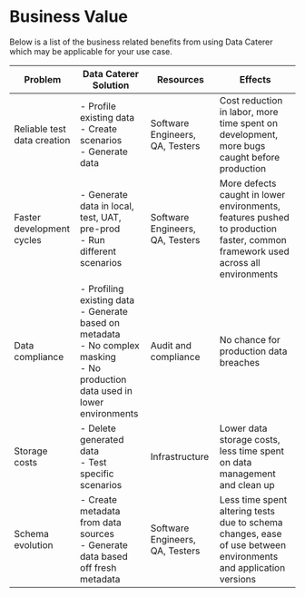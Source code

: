 # Business Value

Below is a list of the business related benefits from using Data Caterer which may be applicable for your use case.

| Problem                     | Data Caterer Solution                                                                                                                | Resources                       | Effects                                                                                                                        |
|-----------------------------|--------------------------------------------------------------------------------------------------------------------------------------|---------------------------------|--------------------------------------------------------------------------------------------------------------------------------|
| Reliable test data creation | - Profile existing data<br>- Create scenarios<br>- Generate data                                                                     | Software Engineers, QA, Testers | Cost reduction in labor, more time spent on development, more bugs caught before production                                    |
| Faster development cycles   | - Generate data in local, test, UAT, pre-prod<br>- Run different scenarios                                                           | Software Engineers, QA, Testers | More defects caught in lower environments, features pushed to production faster, common framework used across all environments |
| Data compliance             | - Profiling existing data<br>- Generate based on metadata<br>- No complex masking<br>- No production data used in lower environments | Audit and compliance            | No chance for production data breaches                                                                                         |
| Storage costs               | - Delete generated data<br>- Test specific scenarios                                                                                 | Infrastructure                  | Lower data storage costs, less time spent on data management and clean up                                                      |
| Schema evolution            | - Create metadata from data sources<br>- Generate data based off fresh metadata                                                      | Software Engineers, QA, Testers | Less time spent altering tests due to schema changes, ease of use between environments and application versions                |
